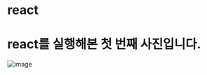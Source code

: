 # react

# react를 실행해본 첫 번째 사진입니다.

![image](https://github.com/do04200611/react/assets/74278578/fdd06fe1-5253-4af3-9b17-01b36f11ff11)
